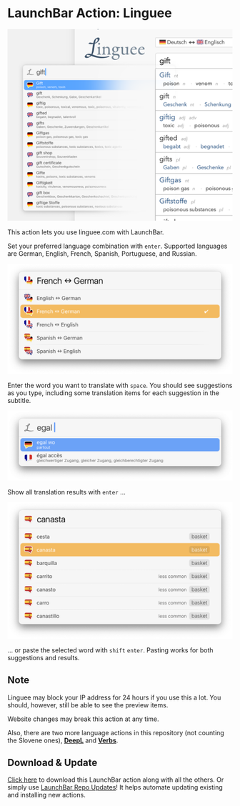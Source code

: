 # LaunchBar Action: Linguee

<img src="00.png" width="680"/> 

This action lets you use linguee.com with LaunchBar. 

Set your preferred language combination with `enter`. Supported languages are German, English, French, Spanish, Portuguese, and Russian. 

<img src="01.png" width="680"/> 

Enter the word you want to translate with `space`. You should see suggestions as you type, including some translation items for each suggestion in the subtitle.

<img src="02.png" width="680"/> 

Show all translation results with `enter` … 

<img src="03.png" width="680"/> 

… or paste the selected word with `shift` `enter`. Pasting works for both suggestions and results. 

## Note

Linguee may block your IP address for 24 hours if you use this a lot. You should, however, still be able to see the preview items.

Website changes may break this action at any time. 

Also, there are two more language actions in this repository (not counting the Slovene ones), **[DeepL](https://github.com/Ptujec/LaunchBar/tree/master/DeepL-Action#readme)** and **[Verbs](https://github.com/Ptujec/LaunchBar/tree/master/Verbs-Action#readme)**. 

## Download & Update

[Click here](https://github.com/Ptujec/LaunchBar/archive/refs/heads/master.zip) to download this LaunchBar action along with all the others. Or simply use [LaunchBar Repo Updates](https://github.com/Ptujec/LaunchBar/tree/master/LB-Repo-Updates#launchbar-repo-updates-action)! It helps automate updating existing and installing new actions.